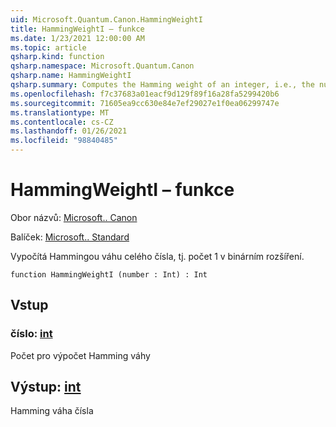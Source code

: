 ```yaml
---
uid: Microsoft.Quantum.Canon.HammingWeightI
title: HammingWeightI – funkce
ms.date: 1/23/2021 12:00:00 AM
ms.topic: article
qsharp.kind: function
qsharp.namespace: Microsoft.Quantum.Canon
qsharp.name: HammingWeightI
qsharp.summary: Computes the Hamming weight of an integer, i.e., the number of 1s in its binary expansion.
ms.openlocfilehash: f7c37683a01eacf9d129f89f16a28fa5299420b6
ms.sourcegitcommit: 71605ea9cc630e84e7ef29027e1f0ea06299747e
ms.translationtype: MT
ms.contentlocale: cs-CZ
ms.lasthandoff: 01/26/2021
ms.locfileid: "98840485"
---
```

# <a name="hammingweighti-function"></a>HammingWeightI – funkce

Obor názvů: [Microsoft.. Canon](xref:Microsoft.Quantum.Canon)

Balíček: [Microsoft.. Standard](https://nuget.org/packages/Microsoft.Quantum.Standard)


Vypočítá Hammingou váhu celého čísla, tj. počet 1 v binárním rozšíření.

```qsharp
function HammingWeightI (number : Int) : Int
```


## <a name="input"></a>Vstup

### <a name="number--int"></a>číslo: [int](xref:microsoft.quantum.lang-ref.int)

Počet pro výpočet Hamming váhy



## <a name="output--int"></a>Výstup: [int](xref:microsoft.quantum.lang-ref.int)

Hamming váha čísla